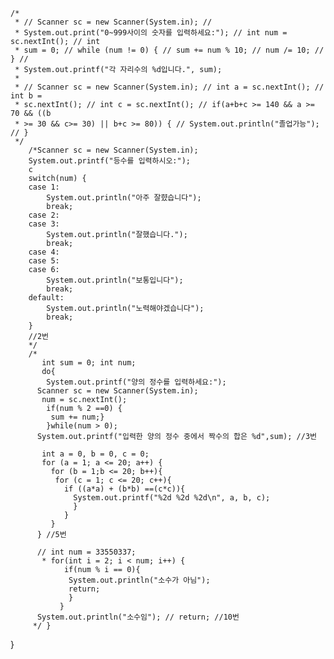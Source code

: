       
	/*
	 * // Scanner sc = new Scanner(System.in); //
	 * System.out.print("0~999사이의 숫자를 입력하세요:"); // int num = sc.nextInt(); // int
	 * sum = 0; // while (num != 0) { // sum += num % 10; // num /= 10; // } //
	 * System.out.printf("각 자리수의 %d입니다.", sum);
	 * 
	 * // Scanner sc = new Scanner(System.in); // int a = sc.nextInt(); // int b =
	 * sc.nextInt(); // int c = sc.nextInt(); // if(a+b+c >= 140 && a >= 70 && ((b
	 * >= 30 && c>= 30) || b+c >= 80)) { // System.out.println("졸업가능"); // }
	 */		
		/*Scanner sc = new Scanner(System.in);
		System.out.printf("등수를 입력하시오:");
		c
		switch(num) {
		case 1:
			System.out.println("아주 잘햤습니다");
			break;
		case 2:
		case 3:
			System.out.println("잘했습니다.");
			break;
		case 4:
		case 5:
		case 6:
			System.out.println("보통입니다");
			break;
		default:
			System.out.println("노력해야겠습니다");
			break;
		}
		//2번
		*/
		/*
		   int sum = 0; int num; 
		   do{ 
		    System.out.printf("양의 정수를 입력하세요:"); 
		  Scanner sc = new Scanner(System.in);
		   num = sc.nextInt();
		    if(num % 2 ==0) {
		     sum += num;} 
		    }while(num > 0); 
		  System.out.printf("입력한 양의 정수 중에서 짝수의 합은 %d",sum); //3번
		 
		   int a = 0, b = 0, c = 0; 
		   for (a = 1; a <= 20; a++) {
		     for (b = 1;b <= 20; b++){
		      for (c = 1; c <= 20; c++){
		        if ((a*a) + (b*b) ==(c*c)){
		          System.out.printf("%2d %2d %2d\n", a, b, c);
		          }
		        } 
		     }
		  } //5번
		  
		  // int num = 33550337;
		   * for(int i = 2; i < num; i++) {
		        if(num % i == 0){
		         System.out.println("소수가 아님");
		         return;
		         }
		       } 
		  System.out.println("소수임"); // return; //10번
		 */	}
}
